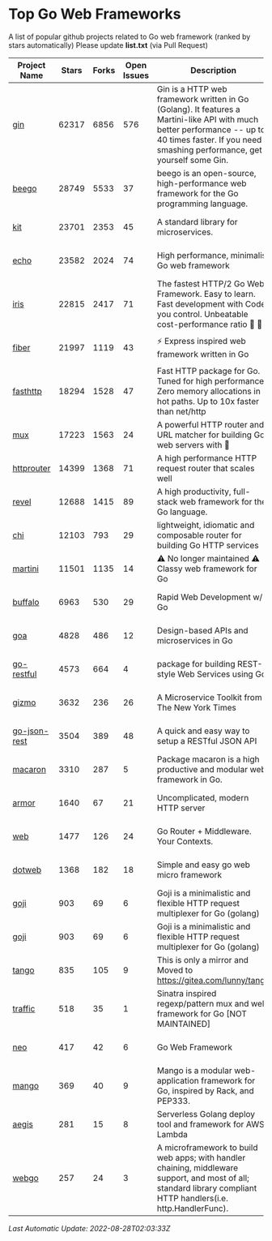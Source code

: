 # Top Go Web Frameworks
A list of popular github projects related to Go web framework (ranked by stars automatically)
Please update **list.txt** (via Pull Request)

| Project Name | Stars | Forks | Open Issues | Description | Last Commit |
| ------------ | ----- | ----- | ----------- | ----------- | ----------- |
| [gin](https://github.com/gin-gonic/gin) | 62317 | 6856 | 576 | Gin is a HTTP web framework written in Go (Golang). It features a Martini-like API with much better performance -- up to 40 times faster. If you need smashing performance, get yourself some Gin. | 2022-08-16 23:14:59 |
| [beego](https://github.com/beego/beego) | 28749 | 5533 | 37 | beego is an open-source, high-performance web framework for the Go programming language. | 2022-07-30 08:03:02 |
| [kit](https://github.com/go-kit/kit) | 23701 | 2353 | 45 | A standard library for microservices. | 2022-08-26 00:50:32 |
| [echo](https://github.com/labstack/echo) | 23582 | 2024 | 74 | High performance, minimalist Go web framework | 2022-08-20 19:25:45 |
| [iris](https://github.com/kataras/iris) | 22815 | 2417 | 71 | The fastest HTTP/2 Go Web Framework. Easy to learn. Fast development with Code you control. Unbeatable cost-performance ratio :leaves: :rocket: | 谢谢 | | 2022-08-26 21:22:42 |
| [fiber](https://github.com/gofiber/fiber) | 21997 | 1119 | 43 | ⚡️ Express inspired web framework written in Go | 2022-08-26 13:46:45 |
| [fasthttp](https://github.com/valyala/fasthttp) | 18294 | 1528 | 47 | Fast HTTP package for Go. Tuned for high performance. Zero memory allocations in hot paths. Up to 10x faster than net/http | 2022-08-26 12:15:21 |
| [mux](https://github.com/gorilla/mux) | 17223 | 1563 | 24 | A powerful HTTP router and URL matcher for building Go web servers with 🦍 | 2022-08-17 20:49:02 |
| [httprouter](https://github.com/julienschmidt/httprouter) | 14399 | 1368 | 71 | A high performance HTTP request router that scales well | 2022-06-03 15:51:59 |
| [revel](https://github.com/revel/revel) | 12688 | 1415 | 89 | A high productivity, full-stack web framework for the Go language. | 2022-04-12 20:53:30 |
| [chi](https://github.com/go-chi/chi) | 12103 | 793 | 29 | lightweight, idiomatic and composable router for building Go HTTP services | 2022-08-12 14:46:59 |
| [martini](https://github.com/go-martini/martini) | 11501 | 1135 | 14 | ⚠️ No longer maintained ⚠️  Classy web framework for Go | 2017-01-21 21:58:54 |
| [buffalo](https://github.com/gobuffalo/buffalo) | 6963 | 530 | 29 | Rapid Web Development w/ Go | 2022-08-25 11:32:39 |
| [goa](https://github.com/goadesign/goa) | 4828 | 486 | 12 | Design-based APIs and microservices in Go | 2022-08-26 21:37:19 |
| [go-restful](https://github.com/emicklei/go-restful) | 4573 | 664 | 4 | package for building REST-style Web Services using Go | 2022-08-18 20:21:45 |
| [gizmo](https://github.com/nytimes/gizmo) | 3632 | 236 | 26 | A Microservice Toolkit from The New York Times | 2021-04-30 15:27:05 |
| [go-json-rest](https://github.com/ant0ine/go-json-rest) | 3504 | 389 | 48 | A quick and easy way to setup a RESTful JSON API | 2017-09-13 04:12:08 |
| [macaron](https://github.com/go-macaron/macaron) | 3310 | 287 | 5 | Package macaron is a high productive and modular web framework in Go. | 2022-06-06 01:40:09 |
| [armor](https://github.com/labstack/armor) | 1640 | 67 | 21 | Uncomplicated, modern HTTP server | 2019-08-03 18:10:09 |
| [web](https://github.com/gocraft/web) | 1477 | 126 | 24 | Go Router + Middleware. Your Contexts. | 2019-02-07 15:06:52 |
| [dotweb](https://github.com/devfeel/dotweb) | 1368 | 182 | 18 | Simple and easy go web micro framework | 2022-08-11 09:03:59 |
| [goji](https://github.com/goji/goji) | 903 | 69 | 6 | Goji is a minimalistic and flexible HTTP request multiplexer for Go (golang) | 2019-01-26 23:58:29 |
| [goji](https://github.com/goji/goji) | 903 | 69 | 6 | Goji is a minimalistic and flexible HTTP request multiplexer for Go (golang) | 2019-01-26 23:58:29 |
| [tango](https://github.com/lunny/tango) | 835 | 105 | 9 | This is only a mirror and Moved to https://gitea.com/lunny/tango | 2019-05-17 03:31:10 |
| [traffic](https://github.com/gravityblast/traffic) | 518 | 35 | 1 | Sinatra inspired regexp/pattern mux and web framework for Go [NOT MAINTAINED] | 2015-11-26 21:31:07 |
| [neo](https://github.com/ivpusic/neo) | 417 | 42 | 6 | Go Web Framework | 2017-08-14 23:54:31 |
| [mango](https://github.com/paulbellamy/mango) | 369 | 40 | 9 | Mango is a modular web-application framework for Go, inspired by Rack, and PEP333. | 2017-10-17 08:18:43 |
| [aegis](https://github.com/tmaiaroto/aegis) | 281 | 15 | 8 | Serverless Golang deploy tool and framework for AWS Lambda | 2019-07-28 17:59:41 |
| [webgo](https://github.com/bnkamalesh/webgo) | 257 | 24 | 3 | A microframework to build web apps; with handler chaining, middleware support, and most of all; standard library compliant HTTP handlers(i.e. http.HandlerFunc). | 2022-06-19 08:53:25 |

*Last Automatic Update: 2022-08-28T02:03:33Z*